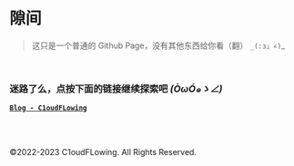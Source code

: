 # 隙间

> 这只是一个普通的 Github Page，没有其他东西给你看（翻） `_(:з」∠)`_

<br>

### 迷路了么，点按下面的链接继续探索吧 _(ÒωÓ๑ゝ∠)_

[**`Blog - C1oudFLowing`**](https://C1oudFLowing.github.io/blog/)

<br>
<br>
<p>©2022-2023 C1oudFLowing. All Rights Reserved.</p>


